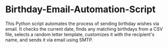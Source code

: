 # Birthday-Email-Automation-Script
This Python script automates the process of sending birthday wishes via email. It checks the current date, finds any matching birthdays from a CSV file, selects a random letter template, customizes it with the recipient's name, and sends it via email using SMTP.
